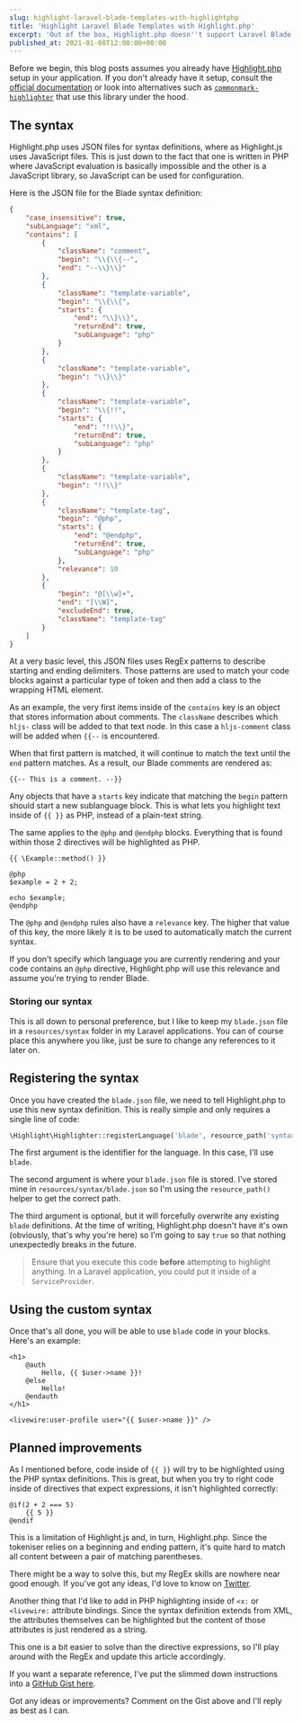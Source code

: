```yaml
---
slug: highlight-laravel-blade-templates-with-highlightphp
title: 'Highlight Laravel Blade Templates with Highlight.php'
excerpt: 'Out of the box, Highlight.php doesn''t support Laravel Blade templates. I''ll show you how to register a custom syntax so that you can start highlighting your Blade content.'
published_at: 2021-01-08T12:00:00+00:00
---
```

Before we begin, this blog posts assumes you already have [Highlight.php](https://github.com/scrivo/highlight.php) setup in your application. If you don't already have it setup, consult the [official documentation](https://github.com/scrivo/highlight.php) or look into alternatives such as [`commonmark-highlighter`](https://github.com/spatie/commonmark-highlighter) that use this library under the hood.

## The syntax

Highlight.php uses JSON files for syntax definitions, where as Highlight.js uses JavaScript files. This is just down to the fact that one is written in PHP where JavaScript evaluation is basically impossible and the other is a JavaScript library, so JavaScript can be used for configuration.

Here is the JSON file for the Blade syntax definition:

```json
{
    "case_insensitive": true,
    "subLanguage": "xml",
    "contains": [
        {
            "className": "comment",
            "begin": "\\{\\{--",
            "end": "--\\}\\}"
        },
        {
            "className": "template-variable",
            "begin": "\\{\\{",
            "starts": {
                "end": "\\}\\}",
                "returnEnd": true,
                "subLanguage": "php"
            }
        },
        {
            "className": "template-variable",
            "begin": "\\}\\}"
        },
        {
            "className": "template-variable",
            "begin": "\\{!!",
            "starts": {
                "end": "!!\\}",
                "returnEnd": true,
                "subLanguage": "php"
            }
        },
        {
            "className": "template-variable",
            "begin": "!!\\}"
        },
        {
            "className": "template-tag",
            "begin": "@php",
            "starts": {
                "end": "@endphp",
                "returnEnd": true,
                "subLanguage": "php"
            },
            "relevance": 10
        },
        {
            "begin": "@[\\w]+",
            "end": "[\\W]",
            "excludeEnd": true,
            "className": "template-tag"
        }
    ]
}
```

At a very basic level, this JSON files uses RegEx patterns to describe starting and ending delimiters. Those patterns are used to match your code blocks against a particular type of token and then add a class to the wrapping HTML element.

As an example, the very first items inside of the `contains` key is an object that stores information about comments. The `className` describes which `hljs-` class will be added to that text node. In this case a `hljs-comment` class will be added when `{{--` is encountered.

When that first pattern is matched, it will continue to match the text until the `end` pattern matches. As a result, our Blade comments are rendered as:

```blade
{{-- This is a comment. --}}
```

Any objects that have a `starts` key indicate that matching the `begin` pattern should start a new sublanguage block. This is what lets you highlight text inside of `{{ }}` as PHP, instead of a plain-text string.

The same applies to the `@php` and `@endphp` blocks. Everything that is found within those 2 directives will be highlighted as PHP.

```blade
{{ \Example::method() }}

@php
$example = 2 + 2;

echo $example;
@endphp
```

The `@php` and `@endphp` rules also have a `relevance` key. The higher that value of this key, the more likely it is to be used to automatically match the current syntax.

If you don't specify which language you are currently rendering and your code contains an `@php` directive, Highlight.php will use this relevance and assume you're trying to render Blade.

### Storing our syntax

This is all down to personal preference, but I like to keep my `blade.json` file in a `resources/syntax` folder in my Laravel applications. You can of course place this anywhere you like, just be sure to change any references to it later on.

## Registering the syntax

Once you have created the `blade.json` file, we need to tell Highlight.php to use this new syntax definition. This is really simple and only requires a single line of code:

```php
\Highlight\Highlighter::registerLanguage('blade', resource_path('syntax/blade.json'), true);
```

The first argument is the identifier for the language. In this case, I'll use `blade`.

The second argument is where your `blade.json` file is stored. I've stored mine in `resources/syntax/blade.json` so I'm using the `resource_path()` helper to get the correct path.

The third argument is optional, but it will forcefully overwrite any existing `blade` definitions. At the time of writing, Highlight.php doesn't have it's own (obviously, that's why you're here) so I'm going to say `true` so that nothing unexpectedly breaks in the future.

> Ensure that you execute this code **before** attempting to highlight anything. In a Laravel application, you could put it inside of a `ServiceProvider`.

## Using the custom syntax

Once that's all done, you will be able to use `blade` code in your blocks. Here's an example:

```blade
<h1>
    @auth
        Hello, {{ $user->name }}!
    @else
        Hello!
    @endauth
</h1>

<livewire:user-profile user="{{ $user->name }}" />
```

## Planned improvements

As I mentioned before, code inside of `{{ }}` will try to be highlighted using the PHP syntax definitions. This is great, but when you try to right code inside of directives that expect expressions, it isn't highlighted correctly:

```blade
@if(2 + 2 === 5)
    {{ 5 }}
@endif
```

This is a limitation of Highlight.js and, in turn, Highlight.php. Since the tokeniser relies on a beginning and ending pattern, it's quite hard to match all content between a pair of matching parentheses.

There might be a way to solve this, but my RegEx skills are nowhere near good enough. If you've got any ideas, I'd love to know on [Twitter](https://twitter.com).

Another thing that I'd like to add in PHP highlighting inside of `<x:` or `<livewire:` attribute bindings. Since the syntax definition extends from XML, the attributes themselves can be highlighted but the content of those attributes is just rendered as a string.

This one is a bit easier to solve than the directive expressions, so I'll play around with the RegEx and update this article accordingly.

If you want a separate reference, I've put the slimmed down instructions into a [GitHub Gist here](https://gist.github.com/ryangjchandler/f939b4105cf665e564df638d93e8c7d7).

Got any ideas or improvements? Comment on the Gist above and I'll reply as best as I can.